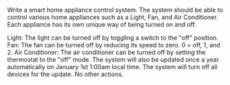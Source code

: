 
Write a smart home appliance control system. The system should be able to control various home appliances such as a Light, Fan, and Air Conditioner. Each appliance has its own unique way of being turned on and off.

Light: The light can be turned off by toggling a switch to the "off" position.
Fan: The fan can be turned off by reducing its speed to zero. 0 = off, 1, and 2.
Air Conditioner: The air conditioner can be turned off by setting the thermostat to the "off" mode. The system will also be updated once a year automatically on January 1st 1:00am local time. The system will turn off all devices for the update. No other actions.
